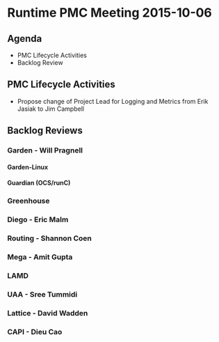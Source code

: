 # Runtime PMC Meeting 2015-10-06

## Agenda
* PMC Lifecycle Activities
* Backlog Review

## PMC Lifecycle Activities
* Propose change of Project Lead for Logging and Metrics from Erik Jasiak to Jim Campbell

## Backlog Reviews

### Garden - Will Pragnell

#### Garden-Linux

#### Guardian (OCS/runC)

### Greenhouse 

### Diego - Eric Malm

### Routing - Shannon Coen

### Mega - Amit Gupta

### LAMD 

### UAA - Sree Tummidi

### Lattice - David Wadden

### CAPI - Dieu Cao

